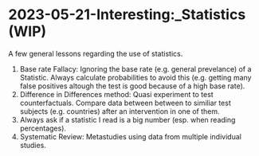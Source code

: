 # 2023-05-21-Interesting:_Statistics (WIP)

A few general lessons regarding the use of statistics.

1. Base rate Fallacy: Ignoring the base rate (e.g. general prevelance) of a Statistic. Always calculate probabilities to avoid this (e.g. getting many false positives altough the test is good because of a high base rate).
2. Difference in Differences method: Quasi experiment to test counterfactuals. Compare data between between to similiar test subjects (e.g. countries) after an intervention in one of them.
3. Always ask if a statistic I read is a big number (esp. when reading percentages). 
4. Systematic Review: Metastudies using data from multiple individual studies.

